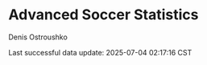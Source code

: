 # Advanced Soccer Statistics
Denis Ostroushko

<!-- gfm -->

Last successful data update: 2025-07-04 02:17:16 CST
